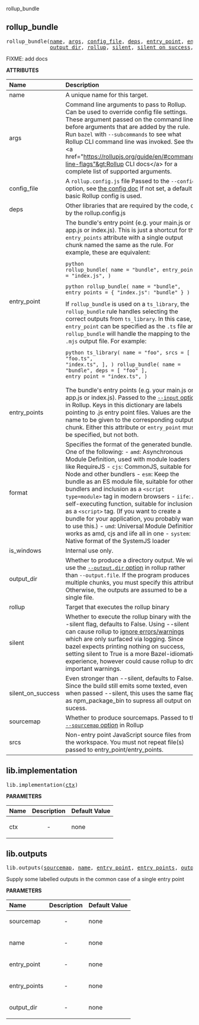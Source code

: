 <!-- Generated with Stardoc: http://skydoc.bazel.build -->

rollup_bundle

<a id="#rollup_bundle"></a>

## rollup_bundle

<pre>
rollup_bundle(<a href="#rollup_bundle-name">name</a>, <a href="#rollup_bundle-args">args</a>, <a href="#rollup_bundle-config_file">config_file</a>, <a href="#rollup_bundle-deps">deps</a>, <a href="#rollup_bundle-entry_point">entry_point</a>, <a href="#rollup_bundle-entry_points">entry_points</a>, <a href="#rollup_bundle-format">format</a>, <a href="#rollup_bundle-is_windows">is_windows</a>,
              <a href="#rollup_bundle-output_dir">output_dir</a>, <a href="#rollup_bundle-rollup">rollup</a>, <a href="#rollup_bundle-silent">silent</a>, <a href="#rollup_bundle-silent_on_success">silent_on_success</a>, <a href="#rollup_bundle-sourcemap">sourcemap</a>, <a href="#rollup_bundle-srcs">srcs</a>)
</pre>

FIXME: add docs

**ATTRIBUTES**


| Name  | Description | Type | Mandatory | Default |
| :------------- | :------------- | :------------- | :------------- | :------------- |
| <a id="rollup_bundle-name"></a>name |  A unique name for this target.   | <a href="https://bazel.build/docs/build-ref.html#name">Name</a> | required |  |
| <a id="rollup_bundle-args"></a>args |  Command line arguments to pass to Rollup. Can be used to override config file settings. These argument passed on the command line before arguments that are added by the rule. Run <code>bazel</code> with <code>--subcommands</code> to see what Rollup CLI command line was invoked. See the &lt;a href="https://rollupjs.org/guide/en/#command-line-flags"&gt;Rollup CLI docs&lt;/a&gt; for a complete list of supported arguments.   | List of strings | optional | [] |
| <a id="rollup_bundle-config_file"></a>config_file |  A <code>rollup.config.js</code> file Passed to the <code>--config</code> option, see [the config doc](https://rollupjs.org/guide/en/#configuration-files) If not set, a default basic Rollup config is used.   | <a href="https://bazel.build/docs/build-ref.html#labels">Label</a> | optional | //rollup:rollup.config |
| <a id="rollup_bundle-deps"></a>deps |  Other libraries that are required by the code, or by the rollup.config.js   | <a href="https://bazel.build/docs/build-ref.html#labels">List of labels</a> | optional | [] |
| <a id="rollup_bundle-entry_point"></a>entry_point |  The bundle's entry point (e.g. your main.js or app.js or index.js). This is just a shortcut for the <code>entry_points</code> attribute with a single output chunk named the same as the rule. For example, these are equivalent: <pre><code>python rollup_bundle(     name = "bundle",     entry_point = "index.js", ) </code></pre> <pre><code>python rollup_bundle(     name = "bundle",     entry_points = {         "index.js": "bundle"     } ) </code></pre> If <code>rollup_bundle</code> is used on a <code>ts_library</code>, the <code>rollup_bundle</code> rule handles selecting the correct outputs from <code>ts_library</code>. In this case, <code>entry_point</code> can be specified as the <code>.ts</code> file and <code>rollup_bundle</code> will handle the mapping to the <code>.mjs</code> output file. For example: <pre><code>python ts_library(     name = "foo",     srcs = [         "foo.ts",         "index.ts",     ], ) rollup_bundle(     name = "bundle",     deps = [ "foo" ],     entry_point = "index.ts", ) </code></pre>   | <a href="https://bazel.build/docs/build-ref.html#labels">Label</a> | optional | None |
| <a id="rollup_bundle-entry_points"></a>entry_points |  The bundle's entry points (e.g. your main.js or app.js or index.js). Passed to the [<code>--input</code> option](https://github.com/rollup/rollup/blob/master/docs/999-big-list-of-options.md#input) in Rollup. Keys in this dictionary are labels pointing to .js entry point files. Values are the name to be given to the corresponding output chunk. Either this attribute or <code>entry_point</code> must be specified, but not both.   | <a href="https://bazel.build/docs/skylark/lib/dict.html">Dictionary: Label -> String</a> | optional | {} |
| <a id="rollup_bundle-format"></a>format |  Specifies the format of the generated bundle. One of the following: - <code>amd</code>: Asynchronous Module Definition, used with module loaders like RequireJS - <code>cjs</code>: CommonJS, suitable for Node and other bundlers - <code>esm</code>: Keep the bundle as an ES module file, suitable for other bundlers and inclusion as a <code>&lt;script type=module&gt;</code> tag in modern browsers - <code>iife</code>: A self-executing function, suitable for inclusion as a <code>&lt;script&gt;</code> tag. (If you want to create a bundle for your application, you probably want to use this.) - <code>umd</code>: Universal Module Definition, works as amd, cjs and iife all in one - <code>system</code>: Native format of the SystemJS loader   | String | optional | "esm" |
| <a id="rollup_bundle-is_windows"></a>is_windows |  Internal use only.   | Boolean | optional | False |
| <a id="rollup_bundle-output_dir"></a>output_dir |  Whether to produce a directory output. We will use the [<code>--output.dir</code> option](https://github.com/rollup/rollup/blob/master/docs/999-big-list-of-options.md#outputdir) in rollup rather than <code>--output.file</code>. If the program produces multiple chunks, you must specify this attribute. Otherwise, the outputs are assumed to be a single file.   | Boolean | optional | False |
| <a id="rollup_bundle-rollup"></a>rollup |  Target that executes the rollup binary   | <a href="https://bazel.build/docs/build-ref.html#labels">Label</a> | optional | @rollup |
| <a id="rollup_bundle-silent"></a>silent |  Whether to execute the rollup binary with the --silent flag, defaults to False. Using --silent can cause rollup to [ignore errors/warnings](https://github.com/rollup/rollup/blob/master/docs/999-big-list-of-options.md#onwarn)  which are only surfaced via logging.  Since bazel expects printing nothing on success, setting silent to True is a more Bazel-idiomatic experience, however could cause rollup to drop important warnings.   | Boolean | optional | False |
| <a id="rollup_bundle-silent_on_success"></a>silent_on_success |  Even stronger than --silent, defaults to False. Since the build still emits some texted, even when passed --silent, this uses the same flag as npm_package_bin to supress all output on sucess.   | Boolean | optional | False |
| <a id="rollup_bundle-sourcemap"></a>sourcemap |  Whether to produce sourcemaps. Passed to the [<code>--sourcemap</code> option](https://github.com/rollup/rollup/blob/master/docs/999-big-list-of-options.md#outputsourcemap") in Rollup   | String | optional | "inline" |
| <a id="rollup_bundle-srcs"></a>srcs |  Non-entry point JavaScript source files from the workspace. You must not repeat file(s) passed to entry_point/entry_points.   | <a href="https://bazel.build/docs/build-ref.html#labels">List of labels</a> | optional | [] |


<a id="#lib.implementation"></a>

## lib.implementation

<pre>
lib.implementation(<a href="#lib.implementation-ctx">ctx</a>)
</pre>



**PARAMETERS**


| Name  | Description | Default Value |
| :------------- | :------------- | :------------- |
| <a id="lib.implementation-ctx"></a>ctx |  <p align="center"> - </p>   |  none |


<a id="#lib.outputs"></a>

## lib.outputs

<pre>
lib.outputs(<a href="#lib.outputs-sourcemap">sourcemap</a>, <a href="#lib.outputs-name">name</a>, <a href="#lib.outputs-entry_point">entry_point</a>, <a href="#lib.outputs-entry_points">entry_points</a>, <a href="#lib.outputs-output_dir">output_dir</a>)
</pre>

Supply some labelled outputs in the common case of a single entry point

**PARAMETERS**


| Name  | Description | Default Value |
| :------------- | :------------- | :------------- |
| <a id="lib.outputs-sourcemap"></a>sourcemap |  <p align="center"> - </p>   |  none |
| <a id="lib.outputs-name"></a>name |  <p align="center"> - </p>   |  none |
| <a id="lib.outputs-entry_point"></a>entry_point |  <p align="center"> - </p>   |  none |
| <a id="lib.outputs-entry_points"></a>entry_points |  <p align="center"> - </p>   |  none |
| <a id="lib.outputs-output_dir"></a>output_dir |  <p align="center"> - </p>   |  none |


